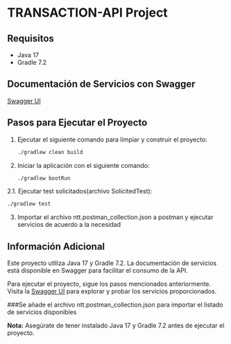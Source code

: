 # TRANSACTION-API Project

## Requisitos
- Java 17
- Gradle 7.2

## Documentación de Servicios con Swagger
[Swagger UI](http://localhost:8080/swagger-ui/index.html)

## Pasos para Ejecutar el Proyecto
1. Ejecutar el siguiente comando para limpiar y construir el proyecto:
    ```bash
    ./gradlew clean build
    ```

2. Iniciar la aplicación con el siguiente comando:
    ```bash
    ./gradlew bootRun
    ```
2.1. Ejecutar test solicitados(archivo SolicitedTest):
   ```bash
   ./gradlew test
   ```
3. Importar el archivo ntt.postman_collection.json a postman y ejecutar servicios de acuerdo a la necesidad


## Información Adicional
Este proyecto utiliza Java 17 y Gradle 7.2. La documentación de servicios está disponible en Swagger para facilitar el consumo de la API.

Para ejecutar el proyecto, sigue los pasos mencionados anteriormente. Visita la [Swagger UI](http://localhost:8080/swagger-ui/index.html) para explorar y probar los servicios proporcionados.

###Se añade el archivo ntt.postman_collection.json para importar el listado de servicios disponibles

**Nota:** Asegúrate de tener instalado Java 17 y Gradle 7.2 antes de ejecutar el proyecto.
